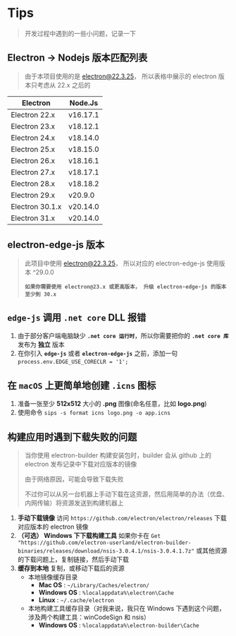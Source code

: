 # Tips

> 开发过程中遇到的一些小问题，记录一下

## Electron -> Nodejs 版本匹配列表

> 由于本项目使用的是 electron@22.3.25， 所以表格中展示的 electron 版本只考虑从 22.x 之后的

| Electron        | Node.Js          |
| --------------- | ---------------- |
| Electron 22.x   | v16.17.1         |
| Electron 23.x   | v18.12.1         |
| Electron 24.x   | v18.14.0         |
| Electron 25.x   | v18.15.0         |
| Electron 26.x   | v18.16.1         |
| Electron 27.x   | v18.17.1         |
| Electron 28.x   | v18.18.2         |
| Electron 29.x   | v20.9.0          |
| Electron 30.1.x | v20.14.0         |
| Electron 31.x   | v20.14.0         |

## electron-edge-js 版本

> 此项目中使用 electron@22.3.25， 所以对应的 electron-edge-js 使用版本 ^29.0.0
> 
> **`如果你需要使用 electron@23.x 或更高版本， 升级 electron-edge-js 的版本至少到 30.x`**

## **`edge-js`** 调用 **`.net core`** DLL 报错

1. 由于部分客户端电脑缺少 **`.net core 运行时`**，所以你需要把你的 **`.net core 库`** 发布为 **独立** 版本
2. 在你引入 **`edge-js`** 或者 **`electron-edge-js`** 之前，添加一句 `process.env.EDGE_USE_CORECLR = '1';`

## 在 **`macOS`** 上更简单地创建 **`.icns`** 图标

1. 准备一张至少 **512x512** 大小的 **.png** 图像(命名任意，比如 **logo.png**)
2. 使用命令 `sips -s format icns logo.png -o app.icns`

## 构建应用时遇到下载失败的问题

> 当你使用 electron-builder 构建安装包时，builder 会从 github 上的 electron 发布记录中下载对应版本的镜像
>
> 由于网络原因，可能会导致下载失败
>
> 不过你可以从另一台机器上手动下载在这资源，然后用简单的办法（优盘、内网传输）将资源发送到构建机器上

1. **手动下载镜像** 访问 `https://github.com/electron/electron/releases` 下载对应版本的 electron 镜像
2. **（可选） Windows 下下载构建工具** 如果你卡在 `Get "https://github.com/electron-userland/electron-builder-binaries/releases/download/nsis-3.0.4.1/nsis-3.0.4.1.7z"` 或其他资源的下载问题上，复制链接，然后手动下载
3. **缓存到本地** 复制，或移动下载后的资源
    + 本地镜像缓存目录
        + **Mac OS** : `~/Library/Caches/electron/`
        + **Windows OS** : `%localappdata%\electron\Cache`
        + **Linux** : `~/.cache/electron`
    + 本地构建工具缓存目录（对我来说，我只在 Windows 下遇到这个问题，涉及两个构建工具：winCodeSign 和 nsis）
        + **Windows OS** : `%localappdata%\electron-builder\Cache`
